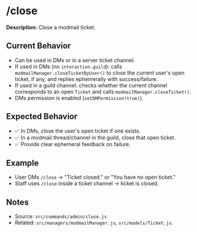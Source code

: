 # /close

**Description:** Close a modmail ticket.

## Current Behavior
- Can be used in DMs or in a server ticket channel.
- If used in DMs (no `interaction.guild`): calls `modmailManager.closeTicketByUser()` to close the current user's open ticket, if any, and replies ephemerally with success/failure.
- If used in a guild channel: checks whether the current channel corresponds to an open `Ticket` and calls `modmailManager.closeTicket()`.
- DMs permission is enabled (`setDMPermission(true)`).

## Expected Behavior
- ✅ In DMs, close the user's open ticket if one exists.
- ✅ In a modmail thread/channel in the guild, close that open ticket.
- ✅ Provide clear ephemeral feedback on failure.

## Example
- User DMs `/close` → "Ticket closed." or "You have no open ticket."
- Staff uses `/close` inside a ticket channel → ticket is closed.

## Notes
- Source: `src/commands/admin/close.js`
- Related: `src/managers/modmailManager.js`, `src/models/Ticket.js`.
